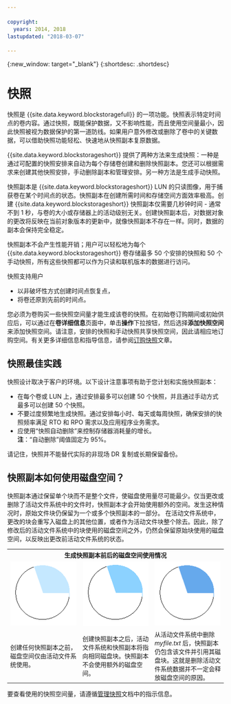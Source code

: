 ```yaml
---

copyright:
  years: 2014, 2018
lastupdated: "2018-03-07"

---
```

{:new_window: target="_blank"}
{:shortdesc: .shortdesc}

# 快照

快照是 {{site.data.keyword.blockstoragefull}} 的一项功能。快照表示特定时间点的卷内容。通过快照，既能保护数据，又不影响性能，而且使用空间量最小，因此快照被视为数据保护的第一道防线。如果用户意外修改或删除了卷中的关键数据，可以借助快照功能轻松、快速地从快照副本复原数据。

{{site.data.keyword.blockstorageshort}} 提供了两种方法来生成快照：一种是通过可配置的快照安排来自动为每个存储卷创建和删除快照副本。您还可以根据需求来创建其他快照安排，手动删除副本和管理安排。另一种方法是生成手动快照。

快照副本是 {{site.data.keyword.blockstorageshort}} LUN 的只读图像，用于捕获卷在某个时间点的状态。快照副本在创建所需时间和存储空间方面效率极高。创建 {{site.data.keyword.blockstorageshort}} 快照副本仅需要几秒钟时间 - 通常不到 1 秒，与卷的大小或存储器上的活动级别无关。创建快照副本后，对数据对象的更改将反映在当前对象版本的更新中，就像快照副本不存在一样。同时，数据的副本会保持完全稳定。 

快照副本不会产生性能开销；用户可以轻松地为每个 {{site.data.keyword.blockstorageshort}} 卷存储最多 50 个安排的快照和 50 个手动快照，所有这些快照都可以作为只读和联机版本的数据进行访问。


快照支持用户

- 以非破坏性方式创建时间点恢复点，
- 将卷还原到先前的时间点。

您必须为卷购买一些快照空间量才能生成该卷的快照。在初始卷订购期间或初始供应后，可以通过在**卷详细信息**页面中，单击**操作**下拉按钮，然后选择**添加快照空间**来添加快照空间。请注意，安排的快照和手动快照共享快照空间，因此请相应地订购空间。有关更多详细信息和指导信息，请参阅[订购快照](ordering-snapshots.html)文章。

## 快照最佳实践

快照设计取决于客户的环境。以下设计注意事项有助于您计划和实施快照副本： 
- 	在每个卷或 LUN 上，通过安排最多可以创建 50 个快照，并且通过手动方式最多可以创建 50 个快照。 
- 	不要过度频繁地生成快照。通过安排每小时、每天或每周快照，确保安排的快照频率满足 RTO 和 RPO 需求以及应用程序业务需求。 
- 	应使用“快照自动删除”来控制存储器消耗量的增长。<br/>
    **注**：“自动删除”阈值固定为 95%。
    
请记住，快照并不能替代实际的非现场 DR 复制或长期保留备份。
    
## 快照副本如何使用磁盘空间？

快照副本通过保留单个块而不是整个文件，使磁盘使用量尽可能最少。仅当更改或删除了活动文件系统中的文件时，快照副本才会开始使用额外的空间。发生这种情况时，原始文件块仍保留为一个或多个快照副本的一部分。
在活动文件系统中，更改的块会重写入磁盘上的其他位置，或者作为活动文件块整个除去。因此，除了修改后的活动文件系统中的块使用的磁盘空间之外，仍然会保留原始块使用的磁盘空间，以反映出更改前活动文件系统的状态。

<table>
    <colgroup>
      <col style="width: 33.3%;"/>
      <col style="width: 33.3%;"/>
      <col style="width: 33.3%;"/>
    </colgroup>
    <tbody>
      <tr>
        <th colspan="3" style="border: 0.0px;text-align: center;">生成快照副本前后的磁盘空间使用情况</th>
     </tr><tr>
        <td style="border: 0.0px;text-align: center;"><img src="/images/bfcircle1.png" alt="生成快照副本前"></td>
        <td style="border: 0.0px;text-align: center;"><img src="/images/bfcircle3.png" alt="生成快照副本后"></td>
        <td style="border: 0.0px;text-align: center;"><img src="/images/bfcircle2.png" alt="生成快照副本后更改"></td>
     </tr><tr>
        <td style="border: 0.0px;">创建任何快照副本之前，磁盘空间仅由活动文件系统使用。</td>
        <td style="border: 0.0px;">创建快照副本之后，活动文件系统和快照副本将指向相同磁盘块。快照副本不会使用额外的磁盘空间。</td>
        <td style="border: 0.0px;">从活动文件系统中删除 <i>myfile.txt</i> 后，快照副本仍包含该文件并引用其磁盘块。这就是删除活动文件系统数据并不一定会释放磁盘空间的原因。</td>
      </tr>
    </tbody>
</table>

要查看使用的快照空间量，请遵循[管理快照](working-with-snapshots.html)文档中的指示信息。







